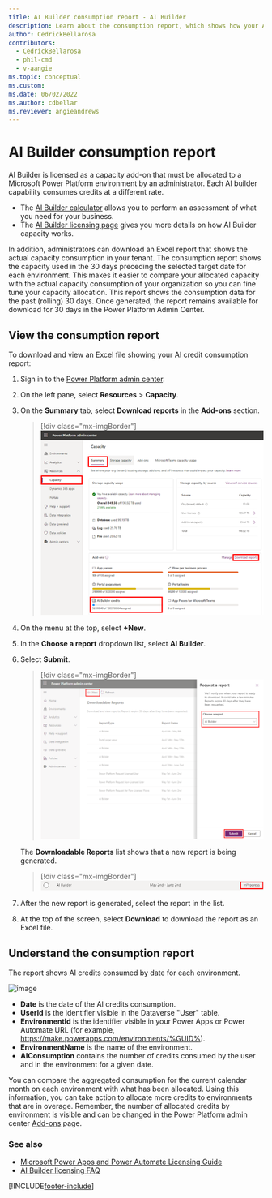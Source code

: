 ```yaml
---
title: AI Builder consumption report - AI Builder
description: Learn about the consumption report, which shows how your AI credits are being used in the Microsoft Power Platform admin center.
author: CedrickBellarosa
contributors:
  - CedrickBellarosa
  - phil-cmd
  - v-aangie
ms.topic: conceptual
ms.custom: 
ms.date: 06/02/2022
ms.author: cdbellar
ms.reviewer: angieandrews
---
```


# AI Builder consumption report

AI Builder is licensed as a capacity add-on that must be allocated to a Microsoft Power Platform environment by an administrator. Each AI builder capability consumes credits at a different rate.

- The [AI Builder calculator](https://flow.microsoft.com/ai-builder-calculator/) allows you to perform an assessment of what you need for your business.
- The [AI Builder licensing page](administer-licensing.md) gives you more details on how AI Builder capacity works.

In addition, administrators can download an Excel report that shows the actual capacity consumption in your tenant. The consumption report shows the capacity used in the 30 days preceding the selected target date for each environment. This makes it easier to compare your allocated capacity with the actual capacity consumption of your organization so you can fine tune your capacity allocation.
This report shows the consumption data for the past (rolling) 30 days. Once generated, the report remains available for download for 30 days in the Power Platform Admin Center.

## View the consumption report

To download and view an Excel file showing your AI credit consumption report:

1. Sign in to the [Power Platform admin center](https://admin.powerplatform.microsoft.com/).

1. On the left pane, select **Resources** > **Capacity**.

1. On the **Summary** tab, select **Download reports** in the **Add-ons** section.

    > [!div class="mx-imgBorder"]
    > ![Screenshot of the Power Platform admin center capacity screen.](media/ppac-capacity-screen.png "AI Builder credits is located in the 'Add-ons' section")

1. On the menu at the top, select **+New**.

1. In the **Choose a report** dropdown list, select **AI Builder**.

1. Select **Submit**.

    > [!div class="mx-imgBorder"]
    > ![Screenshot of Request a report.](media/administer-consumption-report/download-consumption.png "Request a report")

    The **Downloadable Reports** list shows that a new report is being generated.

    > [!div class="mx-imgBorder"]
    > ![Screenshot of a report being generated.](media/administer-consumption-report/in-progress.png "A report being generated")

1. After the new report is generated, select the report in the list.

1. At the top of the screen, select **Download** to download the report as an Excel file.

## Understand the consumption report

The report shows AI credits consumed by date for each environment.

<img width="953" alt="image" src="https://github.com/MicrosoftDocs/ai-builder-pr/assets/131351086/554783b1-602f-481f-bac8-310b1d2c74c8">


- **Date** is the date of the AI credits consumption.
- **UserId** is the identifier visible in the Dataverse "User" table.
- **EnvironmentId** is the identifier visible in your Power Apps or Power Automate URL (for example, https://make.powerapps.com/environments/%GUID%).
- **EnvironmentName** is the name of the environment.
- **AIConsumption** contains the number of credits consumed by the user and in the environment for a given date.

You can compare the aggregated consumption for the current calendar month on each environment with what has been allocated. Using this information, you can take action to allocate more credits to environments that are in overage. Remember, the number of allocated credits by environment is visible and can be changed in the Power Platform admin center [Add-ons](https://admin.powerplatform.microsoft.com/resources/capacity#add-ons) page.

### See also

- [Microsoft Power Apps and Power Automate Licensing Guide](https://go.microsoft.com/fwlink/?LinkId=2085130)<br/>
- [AI Builder licensing FAQ](/power-platform/admin/powerapps-flow-licensing-faq#ai-builder)

[!INCLUDE[footer-include](includes/footer-banner.md)]
